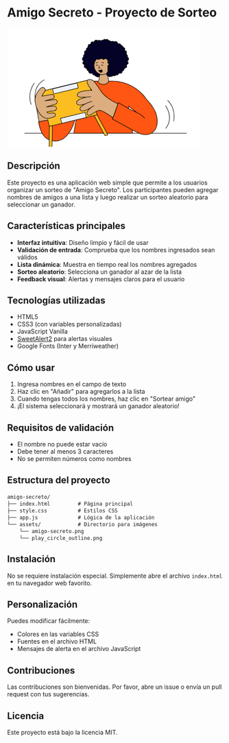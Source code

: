 # Amigo Secreto - Proyecto de Sorteo

![Amigo Secreto Banner](assets/amigo-secreto.png)

## Descripción

Este proyecto es una aplicación web simple que permite a los usuarios organizar un sorteo de "Amigo Secreto". Los participantes pueden agregar nombres de amigos a una lista y luego realizar un sorteo aleatorio para seleccionar un ganador.

## Características principales

- **Interfaz intuitiva**: Diseño limpio y fácil de usar
- **Validación de entrada**: Comprueba que los nombres ingresados sean válidos
- **Lista dinámica**: Muestra en tiempo real los nombres agregados
- **Sorteo aleatorio**: Selecciona un ganador al azar de la lista
- **Feedback visual**: Alertas y mensajes claros para el usuario

## Tecnologías utilizadas

- HTML5
- CSS3 (con variables personalizadas)
- JavaScript Vanilla
- [SweetAlert2](https://sweetalert2.github.io/) para alertas visuales
- Google Fonts (Inter y Merriweather)

## Cómo usar

1. Ingresa nombres en el campo de texto
2. Haz clic en "Añadir" para agregarlos a la lista
3. Cuando tengas todos los nombres, haz clic en "Sortear amigo"
4. ¡El sistema seleccionará y mostrará un ganador aleatorio!

## Requisitos de validación

- El nombre no puede estar vacío
- Debe tener al menos 3 caracteres
- No se permiten números como nombres

## Estructura del proyecto

```
amigo-secreto/
├── index.html         # Página principal
├── style.css          # Estilos CSS
├── app.js             # Lógica de la aplicación
└── assets/            # Directorio para imágenes
    └── amigo-secreto.png
    └── play_circle_outline.png
```

## Instalación

No se requiere instalación especial. Simplemente abre el archivo `index.html` en tu navegador web favorito.

## Personalización

Puedes modificar fácilmente:

- Colores en las variables CSS
- Fuentes en el archivo HTML
- Mensajes de alerta en el archivo JavaScript

## Contribuciones

Las contribuciones son bienvenidas. Por favor, abre un issue o envía un pull request con tus sugerencias.

## Licencia

Este proyecto está bajo la licencia MIT.
